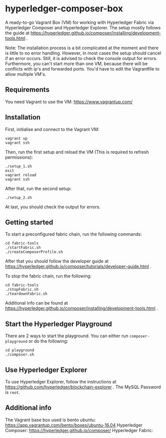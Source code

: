 # hyperledger-composer-box
A ready-to-go Vagrant Box (VM) for working with Hyperledger Fabric via Hyperledger Composer and Hyperledger Explorer. The setup mostly follows the guide at https://hyperledger.github.io/composer/installing/development-tools.html .

Note: The installation process is a bit complicated at the moment and there is little to no error handling. However, 
in most cases the setup should cancel if an error occurs. Still, it is advised to check the console output for errors.
Furthermore, you can't start more than one VM, because there will be conflicts with ip's and forwarded ports. You'd have to 
edit the Vagrantfile to allow multiple VM's.

## Requirements
You need Vagrant to use the VM: https://www.vagrantup.com/

## Installation
First, initialise and connect to the Vagrant VM:
```
vagrant up
vagrant ssh
```

Then, run the first setup and reload the VM (This is required to refresh permissions):
```
./setup_1.sh
exit
vagrant reload
vagrant ssh
```

After that, run the second setup:
```
./setup_2.sh
```

At last, you should check the output for errors.

## Getting started
To start a preconfigured fabric chain, run the following commands:
```
cd fabric-tools
./startFabric.sh
./createComposerProfile.sh
```

After that you should follow the developer guide at https://hyperledger.github.io/composer/tutorials/developer-guide.html .

To stop the fabric chain, run the following:
```
cd fabric-tools
./stopFabric.sh
./teardownFabric.sh
```

Additional info can be found at https://hyperledger.github.io/composer/installing/development-tools.html .


## Start the Hyperledger Playground
There are 2 ways to start the playground. You can either run `composer-playground` or do the following: 
```
cd playground
./composer.sh
```

## Use Hyperledger Explorer
To use Hyperledger Explorer, follow the instructions at https://github.com/hyperledger/blockchain-explorer .
The MySQL Password is `root`.

## Additional info
The Vagrant base box used is bento ubuntu: https://app.vagrantup.com/bento/boxes/ubuntu-16.04
Hyperledger Composer: https://hyperledger.github.io/composer/
Hyperledger Fabric: 


